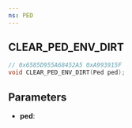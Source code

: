```yaml
---
ns: PED
---
```

## CLEAR_PED_ENV_DIRT

```c
// 0x6585D955A68452A5 0xA993915F
void CLEAR_PED_ENV_DIRT(Ped ped);
```

## Parameters
* **ped**:
